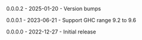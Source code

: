 
0.0.0.2 - 2025-01-20 - Version bumps

0.0.0.1 - 2023-06-21 - Support GHC range 9.2 to 9.6

0.0.0.0 - 2022-12-27 - Initial release
